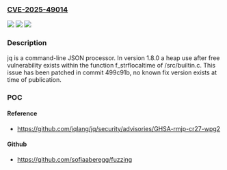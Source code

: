 ### [CVE-2025-49014](https://cve.mitre.org/cgi-bin/cvename.cgi?name=CVE-2025-49014)
![](https://img.shields.io/static/v1?label=Product&message=jq&color=blue)
![](https://img.shields.io/static/v1?label=Version&message=%3D%201.8.0%20&color=brightgreen)
![](https://img.shields.io/static/v1?label=Vulnerability&message=CWE-416%3A%20Use%20After%20Free&color=brightgreen)

### Description

jq is a command-line JSON processor. In version 1.8.0 a heap use after free vulnerability exists within the function f_strflocaltime of /src/builtin.c. This issue has been patched in commit 499c91b, no known fix version exists at time of publication.

### POC

#### Reference
- https://github.com/jqlang/jq/security/advisories/GHSA-rmjp-cr27-wpg2

#### Github
- https://github.com/sofiaaberegg/fuzzing

